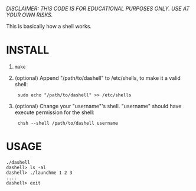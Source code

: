 _DISCLAIMER: THIS CODE IS FOR EDUCATIONAL PURPOSES ONLY. USE AT YOUR OWN RISKS._

This is basically how a shell works.

# INSTALL #

1. `make`
    
2. (optional) Append "/path/to/dashell" to /etc/shells, to make it a valid shell: 

        sudo echo "/path/to/dashell" >> /etc/shells 

3. (optional) Change your "username"'s shell. "username" should have execute permission for the shell:

        chsh --shell /path/to/dashell username
        
# USAGE #

    ./dashell
    dashell> ls -al
    dashell> ./launchme 1 2 3
    ....
    dashell> exit
